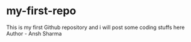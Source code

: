 # my-first-repo
This is my first Github repository and i will post some coding stuffs here
<br>
Author - Ansh Sharma 
